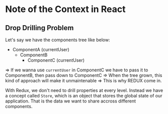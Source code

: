 # Note of the Context in React

## Drop Drilling Problem

Let's say we have the components tree like below:

- ComponentA (currentUser)
  - ComponentB
    - ComponentC (currentUser)

=> If we wanna use `currentUser` in ComponentC we have to pass it to ComponentB, then pass down to ComponentC
=> When the tree grown, this kind of approach will make it unmaintenable
=> This is why REDUX come in.

With Redux, we don't need to drill properties at every level. Instead we have a concept called `Store`, which is an object that stores the global state of our application. That is the data we want to share accross different components.
